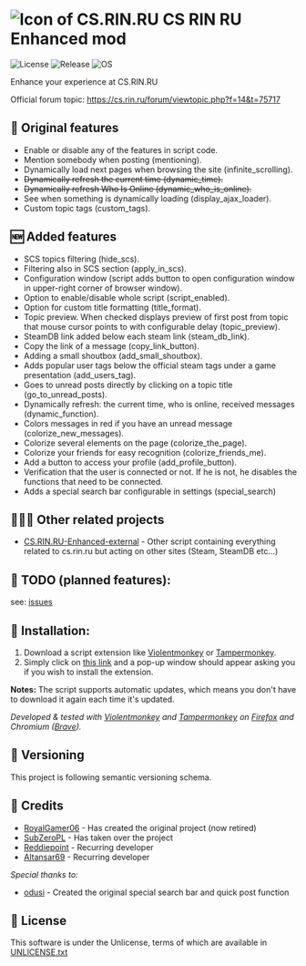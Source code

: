 # ![Icon of CS.RIN.RU](https://i.ibb.co/zXtW7WD/csrinfavicon32.png) CS RIN RU Enhanced mod
![License](https://img.shields.io/badge/License-UNLICENSE-red) ![Release](https://img.shields.io/github/v/release/SubZeroPL/cs-rin-ru-enhanced-mod) ![OS](https://img.shields.io/badge/OS-Windows%2FmacOS%2FLinux-green)

Enhance your experience at CS.RIN.RU

Official forum topic: https://cs.rin.ru/forum/viewtopic.php?f=14&t=75717

## 🔧 Original features
- Enable or disable any of the features in script code.
- Mention somebody when posting (mentioning).
- Dynamically load next pages when browsing the site (infinite_scrolling).
- ~~Dynamically refresh the current time (dynamic_time).~~
- ~~Dynamically refresh Who Is Online (dynamic_who_is_online).~~
- See when something is dynamically loading (display_ajax_loader).
- Custom topic tags (custom_tags).

## 🆕 Added features
- SCS topics filtering (hide_scs).
- Filtering also in SCS section (apply_in_scs).
- Configuration window (script adds button to open configuration window in upper-right corner of browser window).
- Option to enable/disable whole script (script_enabled).
- Option for custom title formatting (title_format).
- Topic preview. When checked displays preview of first post from topic that mouse cursor points to with configurable delay (topic_preview).
- SteamDB link added below each steam link (steam_db_link).
- Copy the link of a message (copy_link_button).
- Adding a small shoutbox (add_small_shoutbox).
- Adds popular user tags below the official steam tags under a game presentation (add_users_tag).
- Goes to unread posts directly by clicking on a topic title (go_to_unread_posts).
- Dynamically refresh: the current time, who is online, received messages (dynamic_function).
- Colors messages in red if you have an unread message (colorize_new_messages).
- Colorize several elements on the page (colorize_the_page).
- Colorize your friends for easy recognition (colorize_friends_me).
- Add a button to access your profile (add_profile_button).
- Verification that the user is connected or not. If he is not, he disables the functions that need to be connected.
- Adds a special search bar configurable in settings (special_search)

## 🧑‍🤝‍🧑 Other related projects
- [CS.RIN.RU-Enhanced-external](https://github.com/Altansar69/CS.RIN.RU-Enhanced-external) - Other script containing everything related to cs.rin.ru but acting on other sites (Steam, SteamDB etc...)

## 📅 TODO (planned features):
see: [issues](https://github.com/SubZeroPL/cs-rin-ru-enhanced-mod/issues)

## 🔨 Installation:
1) Download a script extension like [Violentmonkey](https://violentmonkey.github.io/) or [Tampermonkey](https://www.tampermonkey.net/).
2) Simply click on [this link](https://raw.githubusercontent.com/SubZeroPL/cs-rin-ru-enhanced-mod/master/cs-rin-ru-enhanced-mod.user.js) and a pop-up window should appear asking you if you wish to install the extension.

**Notes:** The script supports automatic updates, which means you don't have to download it again each time it's updated.

*Developed & tested with [Violentmonkey](https://violentmonkey.github.io/) and [Tampermonkey](https://www.tampermonkey.net/) on [Firefox](https://www.mozilla.org/) and Chromium ([Brave](https://brave.com/)).*

## 🔢 Versioning
This project is following semantic versioning schema.

## 🤝 Credits
- [RoyalGamer06](https://cs.rin.ru/forum/memberlist.php?mode=viewprofile&u=477885) - Has created the original project (now retired)
- [SubZeroPL](https://github.com/SubZeroPL) - Has taken over the project
- [Reddiepoint](https://github.com/Reddiepoint) - Recurring developer
- [Altansar69](https://github.com/Altansar69) - Recurring developer

*Special thanks to:*
- [odusi](https://cs.rin.ru/forum/memberlist.php?mode=viewprofile&u=582752) - Created the original special search bar and quick post function

## 📄 License
This software is under the Unlicense, terms of which are available in [UNLICENSE.txt](UNLICENSE.txt])

